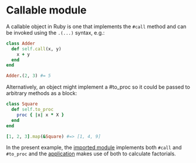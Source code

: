 # Callable module

A callable object in Ruby is one that implements the `#call` method and can be
invoked using the `.(...)` syntax, e.g.:

```ruby
class Adder
  def self.call(x, y)
    x + y
  end
end

Adder.(2, 3) #= 5
```

Alternatively, an object might implement a #to_proc so it could be passed to
arbitrary methods as a block:

```ruby
class Square
  def self.to_proc
    proc { |x| x * X }
  end
end

[1, 2, 3].map(&Square) #=> [1, 4, 9]
```

In the present example, the [imported module](factorial.rb) implements both
`#call` and `#to_proc` and the [application](app.rb) makes use of both to
calculate factorials.